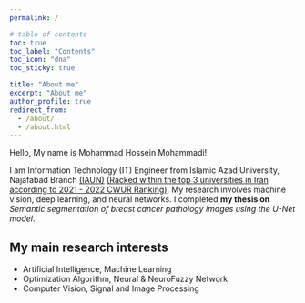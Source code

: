 ```yaml
---
permalink: /

# table of contents
toc: true
toc_label: "Contents"
toc_icon: "dna"
toc_sticky: true

title: "About me"
excerpt: "About me"
author_profile: true
redirect_from: 
  - /about/
  - /about.html
---
```


Hello, My name is Mohammad Hossein Mohammadi!<br>

I am Information Technology (IT) Engineer from Islamic Azad University, Najafabad Branch <a href="https://cwur.org/2021-22/Islamic-Azad-University.php" target="_blank">(IAUN)</a> <u>(Racked within the top 3 universities in Iran according to 2021 - 2022 CWUR Ranking)</u>. My research involves machine vision, deep learning, and neural networks. I completed <strong>my thesis on</strong> <em>Semantic segmentation of breast cancer pathology images using the U-Net model</em>.

My main research interests
---
* Artificial Intelligence, Machine Learning
* Optimization Algorithm, Neural & NeuroFuzzy Network
* Computer Vision, Signal and Image Processing

<!-- Curriculum Vitae (CV)
---
{% include base_path %}

To download my curriculum vitae in english you can click [here](../files/CV/CurriculumVitae.pdf).
{: .notice--success} -->
